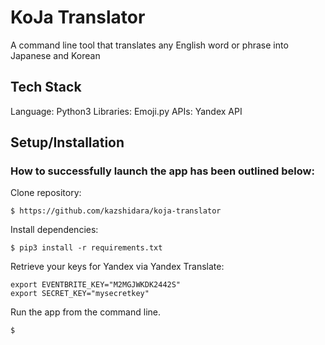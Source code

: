 # KoJa Translator 

A command line tool that translates any English word or phrase into Japanese and Korean 

## Tech Stack

Language: Python3 
Libraries: Emoji.py
APIs: Yandex API

## Setup/Installation 

### How to successfully launch the app has been outlined below:

Clone repository:
```
$ https://github.com/kazshidara/koja-translator
```

Install dependencies:
```
$ pip3 install -r requirements.txt
```
 
Retrieve your keys for Yandex via Yandex Translate:
```
export EVENTBRITE_KEY="M2MGJWKDK2442S"
export SECRET_KEY="mysecretkey"
```
 
Run the app from the command line.
```
$ 
```
